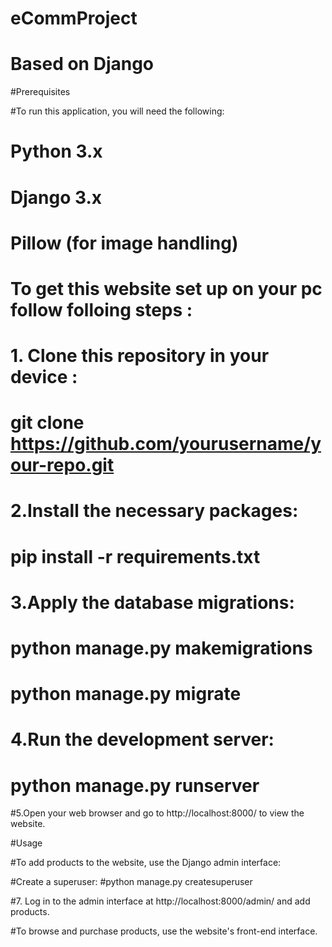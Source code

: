 # eCommProject
# Based on Django

#Prerequisites

#To run this application, you will need the following:

#    Python 3.x
#    Django 3.x
#    Pillow (for image handling)

# To get this website set up on your pc follow folloing steps :

# 1. Clone this repository in your device :
# git clone https://github.com/yourusername/your-repo.git

# 2.Install the necessary packages:
# pip install -r requirements.txt

# 3.Apply the database migrations:
# python manage.py makemigrations
# python manage.py migrate

# 4.Run the development server:
# python manage.py runserver

#5.Open your web browser and go to http://localhost:8000/ to view the website.

#Usage

#To add products to the website, use the Django admin interface:

#Create a superuser:
#python manage.py createsuperuser

#7.     Log in to the admin interface at http://localhost:8000/admin/ and add products.

#To browse and purchase products, use the website's front-end interface.

